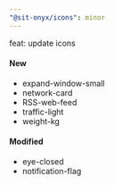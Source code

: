 ```yaml
---
"@sit-onyx/icons": minor
---
```


feat: update icons

#### New

- expand-window-small
- network-card
- RSS-web-feed
- traffic-light
- weight-kg

#### Modified

- eye-closed
- notification-flag
